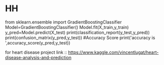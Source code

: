 # HH
from sklearn.ensemble import GradientBoostingClassifier
Model=GradientBoostingClassifier()
Model.fit(X_train,y_train)
y_pred=Model.predict(X_test)
print(classification_report(y_test,y_pred))
print(confusion_matrix(y_pred,y_test))
#Accuracy Score
print('accuracy is ',accuracy_score(y_pred,y_test))



for heart disease project link :: https://www.kaggle.com/vincentlugat/heart-disease-analysis-and-prediction
